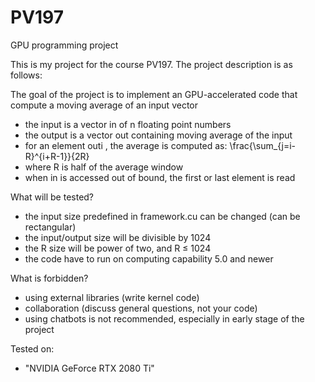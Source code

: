 # PV197
GPU programming project

This is my project for the course PV197. The project description is as follows:

The goal of the project is to implement an GPU-accelerated code
that compute a moving average of an input vector
 - the input is a vector in of n floating point numbers
 - the output is a vector out containing moving average of the input
 - for an element outi , the average is computed as: \frac{\sum_{j=i-R}^{i+R-1}}{2R} 
 - where R is half of the average window
 - when in is accessed out of bound, the first or last element is read

What will be tested?
 - the input size predefined in framework.cu can be changed (can be rectangular)
 - the input/output size will be divisible by 1024
 - the R size will be power of two, and R ≤ 1024
 - the code have to run on computing capability 5.0 and newer

What is forbidden?
 - using external libraries (write kernel code)
 - collaboration (discuss general questions, not your code)
 - using chatbots is not recommended, especially in early stage of the project

Tested on:
 - "NVIDIA GeForce RTX 2080 Ti"
